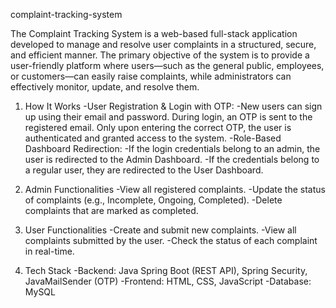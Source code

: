  complaint-tracking-system

The Complaint Tracking System is a web-based full-stack application developed to manage and resolve user complaints in a structured, secure, and efficient manner. The primary objective of the system is to provide a user-friendly platform where users—such as the general public, employees, or customers—can easily raise complaints, while administrators can effectively monitor, update, and resolve them.

1. How It Works
-User Registration & Login with OTP:
-New users can sign up using their email and password. During login, an OTP is sent to the registered email. Only upon entering the correct OTP, the user is authenticated and granted access to the system.
-Role-Based Dashboard Redirection:
-If the login credentials belong to an admin, the user is redirected to the Admin Dashboard.
-If the credentials belong to a regular user, they are redirected to the User Dashboard.

2. Admin Functionalities
-View all registered complaints.
-Update the status of complaints (e.g., Incomplete, Ongoing, Completed).
-Delete complaints that are marked as completed.

3. User Functionalities
-Create and submit new complaints.
-View all complaints submitted by the user.
-Check the status of each complaint in real-time.

4. Tech Stack
-Backend: Java Spring Boot (REST API), Spring Security, JavaMailSender (OTP)
-Frontend: HTML, CSS, JavaScript
-Database: MySQL

